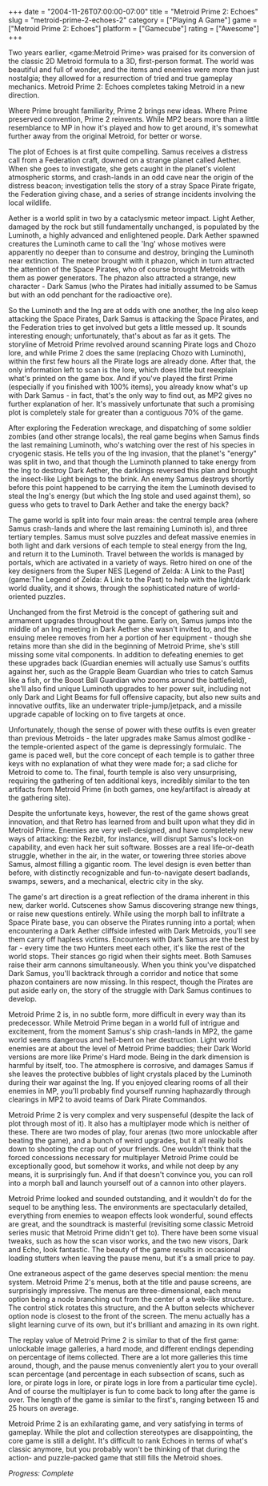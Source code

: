 +++
date = "2004-11-26T07:00:00-07:00"
title = "Metroid Prime 2: Echoes"
slug = "metroid-prime-2-echoes-2"
category = ["Playing A Game"]
game = ["Metroid Prime 2: Echoes"]
platform = ["Gamecube"]
rating = ["Awesome"]
+++

Two years earlier, <game:Metroid Prime> was praised for its conversion of the classic 2D Metroid formula to a 3D, first-person format. The world was beautiful and full of wonder, and the items and enemies were more than just nostalgia; they allowed for a resurrection of tried and true gameplay mechanics. Metroid Prime 2: Echoes completes taking Metroid in a new direction.

Where Prime brought familiarity, Prime 2 brings new ideas. Where Prime preserved convention, Prime 2 reinvents. While MP2 bears more than a little resemblance to MP in how it's played and how to get around, it's somewhat further away from the original Metroid, for better or worse.

The plot of Echoes is at first quite compelling. Samus receives a distress call from a Federation craft, downed on a strange planet called Aether. When she goes to investigate, she gets caught in the planet's violent atmospheric storms, and crash-lands in an odd cave near the origin of the distress beacon; investigation tells the story of a stray Space Pirate frigate, the Federation giving chase, and a series of strange incidents involving the local wildlife.

Aether is a world split in two by a cataclysmic meteor impact. Light Aether, damaged by the rock but still fundamentally unchanged, is populated by the Luminoth, a highly advanced and enlightened people. Dark Aether spawned creatures the Luminoth came to call the 'Ing' whose motives were apparently no deeper than to consume and destroy, bringing the Luminoth near extinction. The meteor brought with it phazon, which in turn attracted the attention of the Space Pirates, who of course brought Metroids with them as power generators. The phazon also attracted a strange, new character - Dark Samus (who the Pirates had initially assumed to be Samus but with an odd penchant for the radioactive ore).

So the Luminoth and the Ing are at odds with one another, the Ing also keep attacking the Space Pirates, Dark Samus is attacking the Space Pirates, and the Federation tries to get involved but gets a little messed up. It sounds interesting enough; unfortunately, that's about as far as it gets. The storyline of Metroid Prime revolved around scanning Pirate logs and Chozo lore, and while Prime 2 does the same (replacing Chozo with Luminoth), within the first few hours all the Pirate logs are already done. After that, the only information left to scan is the lore, which does little but reexplain what's printed on the game box. And if you've played the first Prime (especially if you finished with 100\% items), you already know what's up with Dark Samus - in fact, that's the only way to find out, as MP2 gives no further explanation of her. It's massively unfortunate that such a promising plot is completely stale for greater than a contiguous 70\% of the game.

After exploring the Federation wreckage, and dispatching of some soldier zombies (and other strange locals), the real game begins when Samus finds the last remaining Luminoth, who's watching over the rest of his species in cryogenic stasis. He tells you of the Ing invasion, that the planet's "energy" was split in two, and that though the Luminoth planned to take energy from the Ing to destroy Dark Aether, the darklings reversed this plan and brought the insect-like Light beings to the brink. An enemy Samus destroys shortly before this point happened to be carrying the item the Luminoth devised to steal the Ing's energy (but which the Ing stole and used against them), so guess who gets to travel to Dark Aether and take the energy back?

The game world is split into four main areas: the central temple area (where Samus crash-lands and where the last remaining Luminoth is), and three tertiary temples. Samus must solve puzzles and defeat massive enemies in both light and dark versions of each temple to steal energy from the Ing, and return it to the Luminoth. Travel between the worlds is managed by portals, which are activated in a variety of ways. Retro hired on one of the key designers from the Super NES [Legend of Zelda: A Link to the Past](game:The Legend of Zelda: A Link to the Past) to help with the light/dark world duality, and it shows, through the sophisticated nature of world-oriented puzzles.

Unchanged from the first Metroid is the concept of gathering suit and armament upgrades throughout the game. Early on, Samus jumps into the middle of an Ing meeting in Dark Aether she wasn't invited to, and the ensuing melee removes from her a portion of her equipment - though she retains more than she did in the beginning of Metroid Prime, she's still missing some vital components. In addition to defeating enemies to get these upgrades back (Guardian enemies will actually use Samus's outfits against her, such as the Grapple Beam Guardian who tries to catch Samus like a fish, or the Boost Ball Guardian who zooms around the battlefield), she'll also find unique Luminoth upgrades to her power suit, including not only Dark and Light Beams for full offensive capacity, but also new suits and innovative outfits, like an underwater triple-jump/jetpack, and a missile upgrade capable of locking on to five targets at once.

Unfortunately, though the sense of power with these outfits is even greater than previous Metroids - the later upgrades make Samus almost godlike - the temple-oriented aspect of the game is depressingly formulaic. The game is paced well, but the core concept of each temple is to gather three keys with no explanation of what they were made for; a sad cliche for Metroid to come to. The final, fourth temple is also very unsurprising, requiring the gathering of ten additional keys, incredibly similar to the ten artifacts from Metroid Prime (in both games, one key/artifact is already at the gathering site).

Despite the unfortunate keys, however, the rest of the game shows great innovation, and that Retro has learned from and built upon what they did in Metroid Prime. Enemies are very well-designed, and have completely new ways of attacking: the Rezbit, for instance, will disrupt Samus's lock-on capability, and even hack her suit software. Bosses are a real life-or-death struggle, whether in the air, in the water, or towering three stories above Samus, almost filling a gigantic room. The level design is even better than before, with distinctly recognizable and fun-to-navigate desert badlands, swamps, sewers, and a mechanical, electric city in the sky.

The game's art direction is a great reflection of the drama inherent in this new, darker world. Cutscenes show Samus discovering strange new things, or raise new questions entirely. While using the morph ball to infiltrate a Space Pirate base, you can observe the Pirates running into a portal; when encountering a Dark Aether cliffside infested with Dark Metroids, you'll see them carry off hapless victims. Encounters with Dark Samus are the best by far - every time the two Hunters meet each other, it's like the rest of the world stops. Their stances go rigid when their sights meet. Both Samuses raise their arm cannons simultaneously. When you think you've dispatched Dark Samus, you'll backtrack through a corridor and notice that some phazon containers are now missing. In this respect, though the Pirates are put aside early on, the story of the struggle with Dark Samus continues to develop.

Metroid Prime 2 is, in no subtle form, more difficult in every way than its predecessor. While Metroid Prime began in a world full of intrigue and excitement, from the moment Samus's ship crash-lands in MP2, the game world seems dangerous and hell-bent on her destruction. Light world enemies are at about the level of Metroid Prime baddies; their Dark World versions are more like Prime's Hard mode. Being in the dark dimension is harmful by itself, too. The atmosphere is corrosive, and damages Samus if she leaves the protective bubbles of light crystals placed by the Luminoth during their war against the Ing. If you enjoyed clearing rooms of all their enemies in MP, you'll probably find yourself running haphazardly through clearings in MP2 to avoid teams of Dark Pirate Commandos.

Metroid Prime 2 is very complex and very suspenseful (despite the lack of plot through most of it). It also has a multiplayer mode which is neither of these. There are two modes of play, four arenas (two more unlockable after beating the game), and a bunch of weird upgrades, but it all really boils down to shooting the crap out of your friends. One wouldn't think that the forced concessions necessary for multiplayer Metroid Prime could be exceptionally good, but somehow it works, and while not deep by any means, it is surprisingly fun. And if that doesn't convince you, you can roll into a morph ball and launch yourself out of a cannon into other players.

Metroid Prime looked and sounded outstanding, and it wouldn't do for the sequel to be anything less. The environments are spectacularly detailed, everything from enemies to weapon effects look wonderful, sound effects are great, and the soundtrack is masterful (revisiting some classic Metroid series music that Metroid Prime didn't get to). There have been some visual tweaks, such as how the scan visor works, and the two new visors, Dark and Echo, look fantastic. The beauty of the game results in occasional loading stutters when leaving the pause menu, but it's a small price to pay.

One extraneous aspect of the game deserves special mention: the menu system. Metroid Prime 2's menus, both at the title and pause screens, are surprisingly impressive. The menus are three-dimensional, each menu option being a node branching out from the center of a web-like structure. The control stick rotates this structure, and the A button selects whichever option node is closest to the front of the screen. The menu actually has a slight learning curve of its own, but it's brilliant and amazing in its own right.

The replay value of Metroid Prime 2 is similar to that of the first game: unlockable image galleries, a hard mode, and different endings depending on percentage of items collected. There are a lot more galleries this time around, though, and the pause menus conveniently alert you to your overall scan percentage (and percentage in each subsection of scans, such as lore, or pirate logs in lore, or pirate logs in lore from a particular time cycle). And of course the multiplayer is fun to come back to long after the game is over. The length of the game is similar to the first's, ranging between 15 and 25 hours on average.

Metroid Prime 2 is an exhilarating game, and very satisfying in terms of gameplay. While the plot and collection stereotypes are disappointing, the core game is still a delight. It's difficult to rank Echoes in terms of what's classic anymore, but you probably won't be thinking of that during the action- and puzzle-packed game that still fills the Metroid shoes.

<i>Progress: Complete</i>